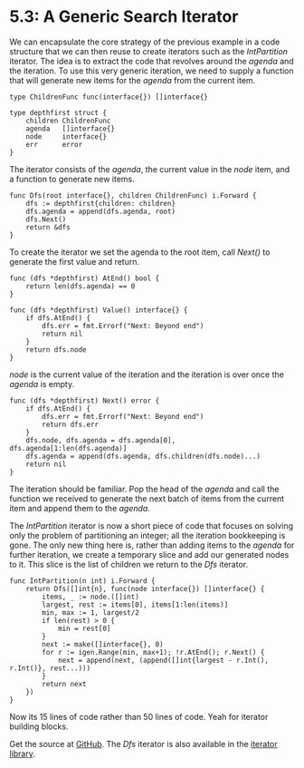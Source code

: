 5.3: A Generic Search Iterator
==============================

We can encapsulate the core strategy of the previous example in a code structure that we can then reuse to create iterators such as the *IntPartition* iterator. The idea is to extract the code that revolves around the *agenda* and the iteration. To use this very generic iteration, we need to supply a function that will generate new items for the *agenda* from the current item.

    type ChildrenFunc func(interface{}) []interface{}
    
    type depthfirst struct {
        children ChildrenFunc
        agenda   []interface{}
        node     interface{}
        err      error
    }

The iterator consists of the *agenda*, the current value in the *node* item, and a function to generate new items.

    func Dfs(root interface{}, children ChildrenFunc) i.Forward {
        dfs := depthfirst{children: children}
        dfs.agenda = append(dfs.agenda, root)
        dfs.Next()
        return &dfs
    }

To create the iterator we set the agenda to the root item, call *Next()* to generate the first value and return.

    func (dfs *depthfirst) AtEnd() bool {
        return len(dfs.agenda) == 0
    }
    
    func (dfs *depthfirst) Value() interface{} {
        if dfs.AtEnd() {
            dfs.err = fmt.Errorf("Next: Beyond end")
            return nil
        }
        return dfs.node
    }

*node* is the current value of the iteration and the iteration is over once the *agenda* is empty.

    func (dfs *depthfirst) Next() error {
        if dfs.AtEnd() {
            dfs.err = fmt.Errorf("Next: Beyond end")
            return dfs.err
        }
        dfs.node, dfs.agenda = dfs.agenda[0], dfs.agenda[1:len(dfs.agenda)]
        dfs.agenda = append(dfs.agenda, dfs.children(dfs.node)...)
        return nil
    }

The iteration should be familiar. Pop the head of the *agenda* and call the function we received to generate the next batch of items from the current item and append them to the *agenda*.

The *IntPartition* iterator is now a short piece of code that focuses on solving only the problem of partitioning an integer; all the iteration bookkeeping is gone. The only new thing here is, rather than adding items to the *agenda* for further iteration, we create a temporary slice and add our generated nodes to it. This slice is the list of children we return to the *Dfs* iterator.

    func IntPartition(n int) i.Forward {
        return Dfs([]int{n}, func(node interface{}) []interface{} {
            items, _ := node.([]int)
            largest, rest := items[0], items[1:len(items)]
            min, max := 1, largest/2
            if len(rest) > 0 {
                min = rest[0]
            }
            next := make([]interface{}, 0)
            for r := igen.Range(min, max+1); !r.AtEnd(); r.Next() {
                next = append(next, (append([]int{largest - r.Int(), r.Int()}, rest...)))
            }
            return next
        })
    }

Now its 15 lines of code rather than 50 lines of code. Yeah for iterator building blocks.

Get the source at [GitHub](https://github.com/mg/hog/blob/master/c5/depthfirst.go). The *Dfs* iterator is also available in the [iterator library](https://github.com/mg/i/blob/master/itk/dfs.go).
